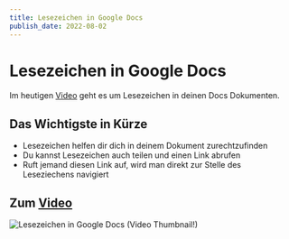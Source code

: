 ```yaml
---
title: Lesezeichen in Google Docs
publish_date: 2022-08-02
---
```


# Lesezeichen in Google Docs

Im heutigen [Video](https://youtu.be/V1A4c-whRHg) geht es um Lesezeichen in deinen Docs Dokumenten. 

## Das Wichtigste in Kürze

- Lesezeichen helfen dir dich in deinem Dokument zurechtzufinden
- Du kannst Lesezeichen auch teilen und einen Link abrufen
- Ruft jemand diesen Link auf, wird man direkt zur Stelle des Leseziechens navigiert


## Zum [Video](https://youtu.be/V1A4c-whRHg)

![Lesezeichen in Google Docs (Video Thumbnail!)](../thumbnails/Fertig358.jpg "Lesezeichen in Google Docs (Video Thumbnail!)")